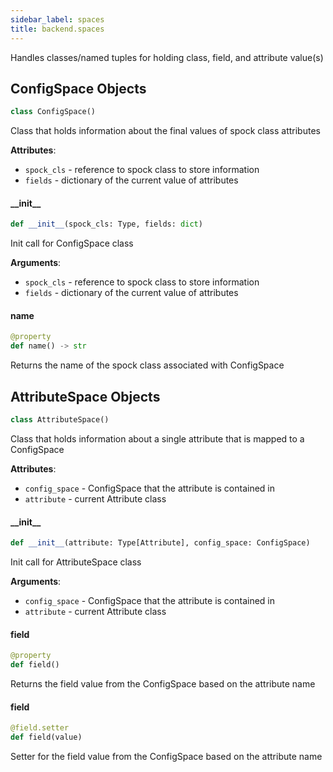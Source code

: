 ```yaml
---
sidebar_label: spaces
title: backend.spaces
---
```


Handles classes/named tuples for holding class, field, and attribute value(s)

## ConfigSpace Objects

```python
class ConfigSpace()
```

Class that holds information about the final values of spock class attributes

**Attributes**:

- `spock_cls` - reference to spock class to store information
- `fields` - dictionary of the current value of attributes

#### \_\_init\_\_

```python
def __init__(spock_cls: Type, fields: dict)
```

Init call for ConfigSpace class

**Arguments**:

- `spock_cls` - reference to spock class to store information
- `fields` - dictionary of the current value of attributes

#### name

```python
@property
def name() -> str
```

Returns the name of the spock class associated with ConfigSpace

## AttributeSpace Objects

```python
class AttributeSpace()
```

Class that holds information about a single attribute that is mapped to a ConfigSpace

**Attributes**:

- `config_space` - ConfigSpace that the attribute is contained in
- `attribute` - current Attribute class

#### \_\_init\_\_

```python
def __init__(attribute: Type[Attribute], config_space: ConfigSpace)
```

Init call for AttributeSpace class

**Arguments**:

- `config_space` - ConfigSpace that the attribute is contained in
- `attribute` - current Attribute class

#### field

```python
@property
def field()
```

Returns the field value from the ConfigSpace based on the attribute name

#### field

```python
@field.setter
def field(value)
```

Setter for the field value from the ConfigSpace based on the attribute name

